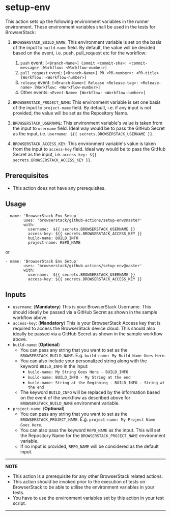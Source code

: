 # setup-env

This action sets up the following environment variables in the runner environment. These environment variables shall be used in the tests for BrowserStack:

1. `BROWSERSTACK_BUILD_NAME`: This environment variable is set on the basis of the input to `build-name` field. By default, the value will be decided based on the event, i.e. push, pull_request etc for the workflow:
   1. `push` event: `[<Branch-Name>] Commit <commit-sha>: <commit-message> [Workflow: <Workflow-number>]`
   2. `pull_request` event: `[<Branch-Name>] PR <PR-number>: <PR-title> [Workflow: <Workflow-number>]`
   3. `release` event: `[<Branch-Name>] Release <Release-tag>: <Release-name> [Workflow: <Workflow-number>]`
   4. Other events: `<Event-Name> [Workflow: <Workflow-number>]`

2. `BROWSERSTACK_PROJECT_NAME`: This environment variable is set one basis of the input to `project-name` field. By default, i.e. if any input is not provided, the value will be set as the Repository Name.
3. `BROWSERSTACK_USERNAME`: This environment variable's value is taken from the input to `username` field. Ideal way would be to pass the GitHub Secret as the input, i.e. `username: ${{ secrets.BROWSERSTACK_USERNAME }}`.
4. `BROWSERSTACK_ACCESS_KEY`: This environment variable's value is taken from the input to `access-key` field. Ideal way would be to pass the GitHub Secret as the input, i.e. `access-key: ${{ secrets.BROWSERSTACK_ACCESS_KEY }}`.

## Prerequisites
* This action does not have any prerequisites.

## Usage
```
- name: 'BrowserStack Env Setup'
        uses: 'browserstack/github-actions/setup-env@master'
        with:
          username:  ${{ secrets.BROWSERSTACK_USERNAME }}
          access-key: ${{ secrets.BROWSERSTACK_ACCESS_KEY }}
          build-name: BUILD_INFO
          project-name: REPO_NAME
```

or

```
- name: 'BrowserStack Env Setup'
        uses: 'browserstack/github-actions/setup-env@master'
        with:
          username:  ${{ secrets.BROWSERSTACK_USERNAME }}
          access-key: ${{ secrets.BROWSERSTACK_ACCESS_KEY }}
```

## Inputs
* `username`: (**Mandatory**) This is your BrowserStack Username. This should ideally be passed via a GitHub Secret as shown in the sample workflow above.
* `access-key`: (**Mandatory**) This is your BrowserStack Access key that is required to access the BrowserStack device cloud. This should also ideally be passed via a GitHub Secret as shown in the sample workflow above.
* `build-name`: (**Optional**)
  * You can pass any string that you want to set as the `BROWSERSTACK_BUILD_NAME`. E.g. `build-name: My Build Name Goes Here`.
  * You can also include your personalized string along with the keyword `BUILD_INFO` in the input:
    * `build-name: My String Goes Here - BUILD_INFO`
    * `build-name: BUILD_INFO - My String at the end`
    * `build-name: String at the Beginning - BUILD_INFO - String at the end`
  * The keyword `BUILD_INFO` will be replaced by the information based on the event of the workflow as described above for `BROWSERSTACK_BUILD_NAME` environment variable.
* `project-name`: (**Optional**)
  * You can pass any string that you want to set as the `BROWSERSTACK_PROJECT_NAME`. E.g. `project-name: My Project Name Goes Here`.
  * You can also pass the keyword `REPO_NAME` as the input. This will set the Repository Name for the `BROWSERSTACK_PROJECT_NAME` environment variable.
  * If no input is provided, `REPO_NAME` will be considered as the default input.

---
**NOTE**
* This action is a prerequisite for any other BrowserStack related actions.
* This action should be invoked prior to the execution of tests on BrowserStack to be able to utilise the environment variables in your tests.
* You have to use the environment variables set by this action in your test script.
---